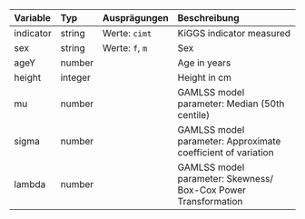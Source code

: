 | Variable   | Typ     | Ausprägungen    | Beschreibung                                                   |
|:-----------|:--------|:----------------|:---------------------------------------------------------------|
| indicator  | string  | Werte: `cimt`   | KiGGS indicator measured                                       |
| sex        | string  | Werte: `f`, `m` | Sex                                                            |
| ageY       | number  |                 | Age in years                                                   |
| height     | integer |                 | Height in cm                                                   |
| mu         | number  |                 | GAMLSS model parameter: Median (50th centile)                  |
| sigma      | number  |                 | GAMLSS model parameter: Approximate coefficient of variation   |
| lambda     | number  |                 | GAMLSS model parameter: Skewness/ Box-Cox Power Transformation |